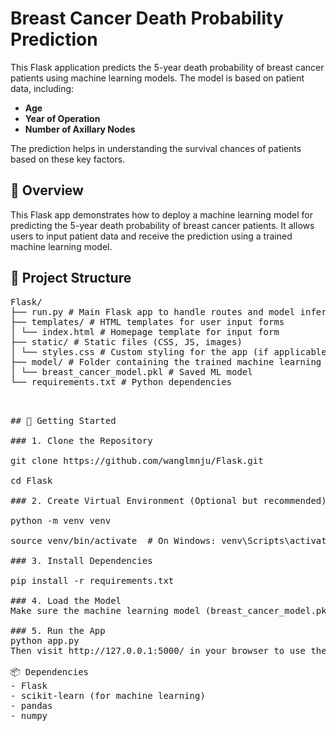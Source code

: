# Breast Cancer Death Probability Prediction

This Flask application predicts the 5-year death probability of breast cancer patients using machine learning models. The model is based on patient data, including:
- **Age**
- **Year of Operation**
- **Number of Axillary Nodes**

The prediction helps in understanding the survival chances of patients based on these key factors.

## 🧭 Overview

This Flask app demonstrates how to deploy a machine learning model for predicting the 5-year death probability of breast cancer patients. It allows users to input patient data and receive the prediction using a trained machine learning model.

## 🔧 Project Structure
<pre>
Flask/
├── run.py # Main Flask app to handle routes and model inference
├── templates/ # HTML templates for user input forms
│ └── index.html # Homepage template for input form
├── static/ # Static files (CSS, JS, images)
│ └── styles.css # Custom styling for the app (if applicable)
├── model/ # Folder containing the trained machine learning model
│ └── breast_cancer_model.pkl # Saved ML model
└── requirements.txt # Python dependencies
<p/re>
  
## 🚀 Getting Started

### 1. Clone the Repository

git clone https://github.com/wanglmnju/Flask.git

cd Flask

### 2. Create Virtual Environment (Optional but recommended)

python -m venv venv

source venv/bin/activate  # On Windows: venv\Scripts\activate

### 3. Install Dependencies

pip install -r requirements.txt

### 4. Load the Model 
Make sure the machine learning model (breast_cancer_model.pkl) is placed in the model/ folder or any directory you prefer.

### 5. Run the App
python app.py
Then visit http://127.0.0.1:5000/ in your browser to use the app.

📦 Dependencies
- Flask
- scikit-learn (for machine learning)
- pandas
- numpy

